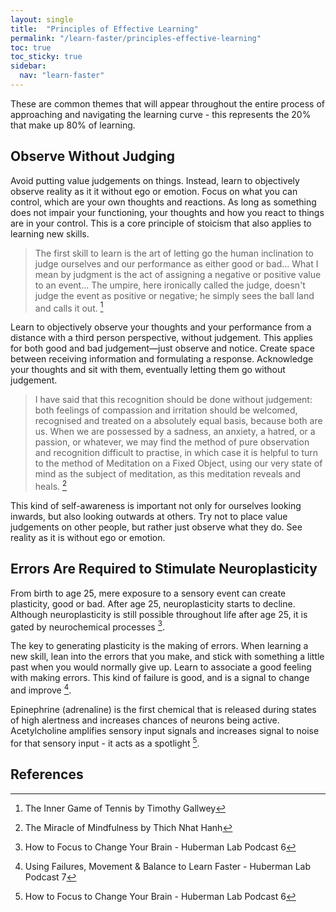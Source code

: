 ```yaml
---
layout: single
title:  "Principles of Effective Learning"
permalink: "/learn-faster/principles-effective-learning"
toc: true
toc_sticky: true
sidebar:
  nav: "learn-faster"
---
```


These are common themes that will appear throughout the entire process of approaching and navigating the learning curve - this represents the 20% that make up 80% of learning.

## Observe Without Judging

Avoid putting value judgements on things. Instead, learn to objectively observe reality as it it without ego or emotion. Focus on what you can control, which are your own thoughts and reactions. As long as something does not impair your functioning, your thoughts and how you react to things are in your control. This is a core principle of stoicism that also applies to learning new skills.

> The first skill to learn is the art of letting go the human inclination to judge ourselves and our performance as either good or bad... What I mean by judgment is the act of assigning a negative or positive value to an event... The umpire, here ironically called the judge, doesn't judge the event as positive or negative; he simply sees the ball land and calls it out. [^inner-game]

Learn to objectively observe your thoughts and your performance from a distance with a third person perspective, without judgement. This applies for both good and bad judgement—just observe and notice. Create space between receiving information and formulating a response. Acknowledge your thoughts and sit with them, eventually letting them go without judgement.

> I have said that this recognition should be done without judgement: both feelings of compassion and irritation should be welcomed, recognised and treated on a absolutely equal basis, because both are us. When we are possessed by a sadness, an anxiety, a hatred, or a passion, or whatever, we may find the method of pure observation and recognition difficult to practise, in which case it is helpful to turn to the method of Meditation on a Fixed Object, using our very state of mind as the subject of meditation, as this meditation reveals and heals. [^miracle-mindfulness]

This kind of self-awareness is important not only for ourselves looking inwards, but also looking outwards at others. Try not to place value judgements on other people, but rather just observe what they do. See reality as it is without ego or emotion.

## Errors Are Required to Stimulate Neuroplasticity

From birth to age 25, mere exposure to a sensory event can create plasticity, good or bad. After age 25, neuroplasticity starts to decline. Although neuroplasticity is still possible throughout life after age 25, it is gated by neurochemical processes [^huberman-episode-6].

The key to generating plasticity is the making of errors. When learning a new skill, lean into the errors that you make, and stick with something a little past when you would normally give up. Learn to associate a good feeling with making errors. This kind of failure is good, and is a signal to change and improve [^huberman-episode-7].

Epinephrine (adrenaline) is the first chemical that is released during states of high alertness and increases chances of neurons being active. Acetylcholine amplifies sensory input signals and increases signal to noise for that sensory input - it acts as a spotlight [^huberman-episode-6].

## References

[^huberman-episode-6]: How to Focus to Change Your Brain - Huberman Lab Podcast 6
[^huberman-episode-7]: Using Failures, Movement & Balance to Learn Faster - Huberman Lab Podcast 7
[^inner-game]: The Inner Game of Tennis by Timothy Gallwey
[^miracle-mindfulness]: The Miracle of Mindfulness by Thich Nhat Hanh
